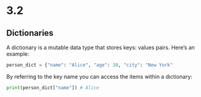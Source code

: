 # 3.2

## Dictionaries

A dictionary is a mutable data type that stores  keys: values pairs. Here’s an example:


````python
person_dict = {"name": "Alice", "age": 30, "city": "New York"
````

By referring to the key name you can access the items within a dictionary:


````python
print(person_dict["name"]) # Alice
````
